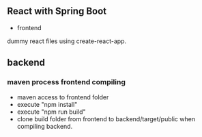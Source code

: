 ## React with Spring Boot

* frontend

dummy react files using create-react-app.


## backend

### maven process frontend compiling

* maven access to frontend folder
* execute "npm install"
* execute "npm run build"
* clone build folder from frontend to backend/target/public when compiling backend.

